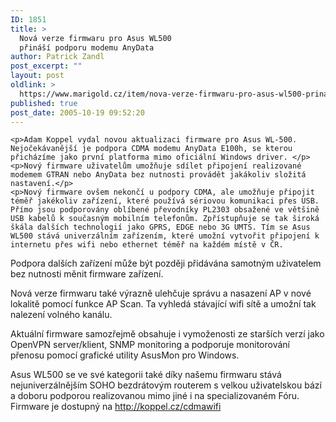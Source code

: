 ```yaml
---
ID: 1851
title: >
  Nová verze firmwaru pro Asus WL500
  přináší podporu modemu AnyData
author: Patrick Zandl
post_excerpt: ""
layout: post
oldlink: >
  https://www.marigold.cz/item/nova-verze-firmwaru-pro-asus-wl500-prinasi-podporu-modemu-anydata
published: true
post_date: 2005-10-19 09:52:20
---
```

	<p>Adam Koppel vydal novou aktualizaci firmware pro Asus WL-500. Nejočekávanější je podpora CDMA modemu AnyData E100h, se kterou přicházíme jako první platforma mimo oficiální Windows driver. </p>
	<p>Nový firmware uživatelům umožňuje sdílet připojení realizované modemem GTRAN nebo AnyData bez nutnosti provádět jakákoliv složitá nastavení.</p>
	<p>Nový firmware ovšem nekončí u podpory CDMA, ale umožňuje připojit téměř jakékoliv zařízení, které používá sériovou komunikaci přes USB. Přímo jsou podporovány oblíbené převodníky PL2303 obsažené ve většině USB kabelů k současným mobilním telefonům. Zpřístupňuje se tak široká škála dalších technologií jako GPRS, EDGE nebo 3G UMTS. Tím se Asus WL500 stává univerzálním zařízením, které umožní vytvořit připojení k internetu přes wifi nebo ethernet téměř na každém místě v ČR.
Podpora dalších zařízení může být později přidávána samotným uživatelem bez nutnosti měnit firmware zařízení.</p>
	<p>Nová verze firmwaru také výrazně ulehčuje správu a nasazení AP v nové lokalitě pomocí funkce AP Scan. Ta vyhledá stávající wifi sítě a umožní tak nalezení volného kanálu.</p>
	<p>Aktuální firmware samozřejmě obsahuje i vymoženosti ze starších verzí jako OpenVPN server/klient, SNMP monitoring a podporuje monitorování přenosu pomocí grafické utility AsusMon pro Windows.</p>
	<p>Asus WL500 se ve své kategorii také díky našemu firmwaru stává nejuniverzálnějším SOHO bezdrátovým routerem s velkou uživatelskou bází a doboru podporou realizovanou mimo jiné i na specializovaném Fóru. Firmware je dostupný na <a href="http://koppel.cz/cdmawifi">http://koppel.cz/cdmawifi</a>
</p>